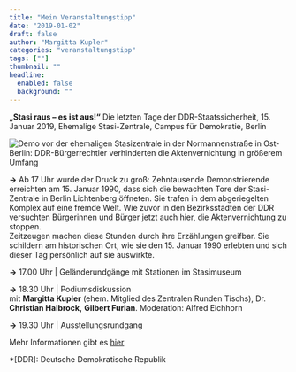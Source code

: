 ```yaml
---
title: "Mein Veranstaltungstipp"
date: "2019-01-02"
draft: false
author: "Margitta Kupler"
categories: "veranstaltungstipp"
tags: [""]
thumbnail: ""
headline:
  enabled: false
  background: ""
---
```


**„Stasi raus – es ist aus!“** Die letzten Tage der DDR-Staatssicherheit, 15.
Januar 2019, Ehemalige Stasi-Zentrale, Campus für Demokratie, Berlin

<!--more-->

![Demo vor der ehemaligen Stasizentrale in der Normannenstraße in Ost-Berlin: DDR-Bürgerrechtler verhinderten die Aktenvernichtung in größerem Umfang](https://cdn.prod.www.spiegel.de/images/053df276-9b35-47c5-ac36-6ec1d6792960_w948_r1.778_fpx31.06_fpy49.99.webp)



**→** Ab 17 Uhr wurde der Druck zu groß: Zehntausende Demonstrierende
erreichten am 15. Januar 1990, dass sich die bewachten Tore der Stasi-Zentrale
in Berlin Lichtenberg öffneten. Sie trafen in dem abgeriegelten Komplex auf
eine fremde Welt. Wie zuvor in den Bezirksstädten der DDR versuchten
Bürgerinnen und Bürger jetzt auch hier, die Aktenvernichtung zu stoppen.  
Zeitzeugen machen diese Stunden durch ihre Erzählungen greifbar. Sie schildern
am historischen Ort, wie sie den 15. Januar 1990 erlebten und sich dieser Tag
persönlich auf sie auswirkte.

**→** 17.00 Uhr | Geländerundgänge mit Stationen im Stasimuseum

**→** 18.30 Uhr | Podiumsdiskussion  
mit **Margitta Kupler** (ehem. Mitglied des Zentralen Runden Tischs), Dr.
**Christian Halbrock,** **Gilbert Furian**. Moderation: Alfred Eichhorn

**→** 19.30 Uhr | Ausstellungsrundgang

Mehr Informationen gibt es [hier](https://www.bstu.de/ueber-uns/termin/stasi-raus-es-ist-aus-berlin-15-01-2019 "Stasi")

  *[DDR]: Deutsche Demokratische Republik




